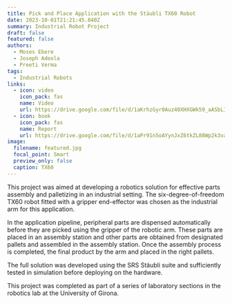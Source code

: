 ```yaml
---
title: Pick and Place Application with the Stäubli TX60 Robot
date: 2023-10-01T21:21:45.840Z
summary: Industrial Robot Project
draft: false
featured: false
authors:
  - Moses Ebere
  - Joseph Adeola
  - Preeti Verma
tags:
  - Industrial Robots
links:
  - icon: video
    icon_pack: fas
    name: Video
    url: https://drive.google.com/file/d/1aKrhzGyr0Auz40XHXGWk59_aASbLIbHi/view?usp=sharing
  - icon: book
    icon_pack: fas
    name: Report
    url: https://drive.google.com/file/d/1aPr91n5oAYynJxZ6tkZL88Wp2k3vadhR/view?usp=sharing
image:
  filename: featured.jpg
  focal_point: Smart
  preview_only: false
  caption: TX60
---
```

T﻿his project was aimed at developing a robotics solution for effective parts assembly and palletizing in an industrial setting. The six-degree-of-freedom TX60 robot fitted with a gripper end-effector was chosen as the industrial arm for this application. 

I﻿n the application pipeline, peripheral parts are dispensed automatically before they are picked using the gripper of the robotic arm. These parts are placed in an assembly station and other parts are obtained from designated pallets and assembled in the assembly station. Once the assembly process is completed, the final product by the arm and placed in the right pallets. 

T﻿he full solution was developed using the SRS Stäubli suite and sufficiently tested in simulation before deploying on the hardware. 

T﻿his project was completed as part of a series of laboratory sections in the robotics lab at the University of Girona.
